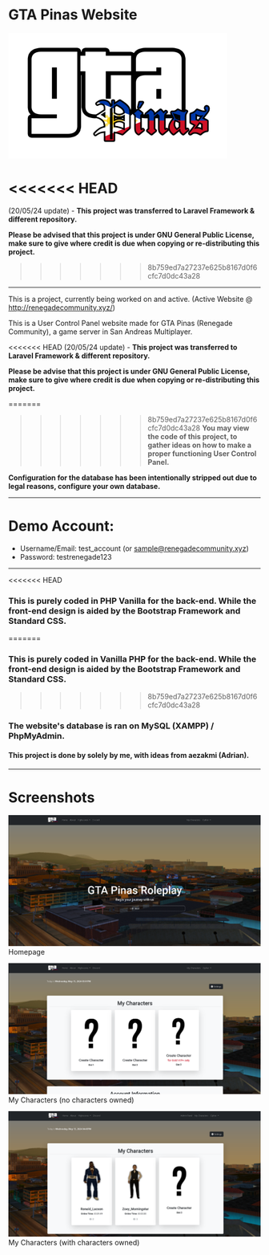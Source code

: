 # GTA Pinas Website

![GTA Pinas Logo](assets/pictures/gtapinas_logo.png)

<<<<<<< HEAD
=======
(20/05/24 update) - **This project was transferred to Laravel Framework & different repository.**

**Please be advised that this project is under GNU General Public License, make sure to give where credit is due when copying or re-distributing this project.**

>>>>>>> 8b759ed7a27237e625b8167d0f6cfc7d0dc43a28
----

This is a project, currently being worked on and active. (Active Website @ http://renegadecommunity.xyz/)

This is a User Control Panel website made for GTA Pinas (Renegade Community), a game server in San Andreas Multiplayer.

<<<<<<< HEAD
(20/05/24 update) - **This project was transferred to Laravel Framework & different repository.**

**Please be advise that this project is under GNU General Public License, make sure to give where credit is due when copying or re-distributing this project.**

=======
>>>>>>> 8b759ed7a27237e625b8167d0f6cfc7d0dc43a28
**You may view the code of this project, to gather ideas on how to make a proper functioning User Control Panel.**

**Configuration for the database has been intentionally stripped out due to legal reasons, configure your own database.**

----

# Demo Account:

* Username/Email: test_account (or sample@renegadecommunity.xyz)
* Password: testrenegade123

----

<<<<<<< HEAD
### This is purely coded in PHP Vanilla for the back-end. While the front-end design is aided by the Bootstrap Framework and Standard CSS.
=======
### This is purely coded in Vanilla PHP for the back-end. While the front-end design is aided by the Bootstrap Framework and Standard CSS.
>>>>>>> 8b759ed7a27237e625b8167d0f6cfc7d0dc43a28
### The website's database is ran on MySQL (XAMPP) / PhpMyAdmin.

#### This project is done by solely by me, with ideas from aezakmi (Adrian).

---

# Screenshots

![Homepage](assets/pictures/screenshots/homepage.png)
Homepage

![My Characters](assets/pictures/screenshots/mycharacters.png)
My Characters (no characters owned)

![My Characters](assets/pictures/screenshots/mycharacters_2.png)
My Characters (with characters owned)
